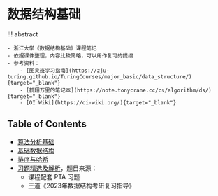 # 数据结构基础

!!! abstract

    - 浙江大学《数据结构基础》课程笔记
    - 依据课件整理，内容比较简略，可以用作复习的提纲
    - 参考资料：
        - [图灵班学习指南](https://zju-turing.github.io/TuringCourses/major_basic/data_structure/){target="_blank"}
        - [鹤翔万里的笔记本](https://note.tonycrane.cc/cs/algorithm/ds/){target="_blank"}
        - [OI Wiki](https://oi-wiki.org/){target="_blank"}

## Table of Contents

- [算法分析基础](note1.md)
- [基础数据结构](note2.md)
- [排序与哈希](note3.md)
- [习题精选及解析](exercise.md)，题目来源：
    - 课程配套 PTA 习题
    - 王道《2023年数据结构考研复习指导》